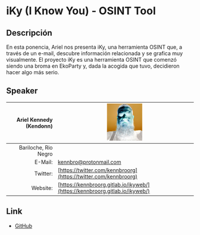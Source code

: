 # iKy (I Know You) - OSINT Tool

## Descripción  
  En esta ponencia, Ariel nos presenta iKy, una herramienta OSINT que, a través de un e-mail, descubre información relacionada y se grafica muy visualmente. El proyecto iKy es una herramienta OSINT que comenzó siendo una broma en EkoParty y, dada la acogida que tuvo, decidieron hacer algo más serio.  

## Speaker
| Ariel Kennedy (Kendonn)				|<img src="kenn.png" style="width: 100px;"/>					|
|---------:						|---										|
|Bariloche, Rio Negro					|										|
|E-Mail:						|[kennbro@protonmail.com](mailto:kennbro@protonmail.com)			|
|Twitter:						|[https://twitter.com/kennbroorg](https://twitter.com/kennbroorg)		|
|Website:						|[https://kennbroorg.gitlab.io/ikyweb/](https://kennbroorg.gitlab.io/ikyweb/)	|

## Link  
  * [GitHub](https://github.com/ParanaConf/2019.presentations/raw/master/iKy%20(I%20Know%20you)%20-%20OSINT%20Tool/iKy.pdf)
